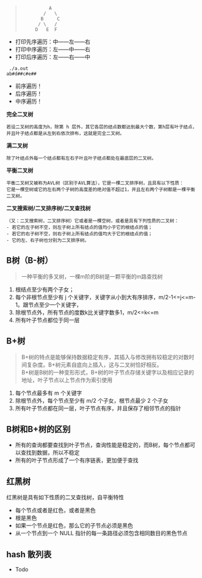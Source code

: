 >               A
>             /   \
>            B     C
>           / \   / 
>          D   E  F
>
* 打印先序遍历：中——左——右
* 打印中序遍历：左——中——右
* 打印后序遍历：左——右——中

```
 ./a.out
ab#d##c#e##
```

- 前序遍历！   
- 后序遍历！  
- 中序遍历！  

**完全二叉树**
```
若设二叉树的高度为h，除第 h 层外，其它各层的结点数都达到最大个数，第h层有叶子结点，并且叶子结点都是从左到右依次排布，这就是完全二叉树。
```
**满二叉树**
```
除了叶结点外每一个结点都有左右子叶且叶子结点都处在最底层的二叉树。
```
**平衡二叉树**
```
平衡二叉树又被称为AVL树（区别于AVL算法），它是一棵二叉排序树，且具有以下性质：
它是一棵空树或它的左右两个子树的高度差的绝对值不超过1，并且左右两个子树都是一棵平衡二叉树。
```
**二叉搜索树/二叉排序树/二叉查找树**
```
（又：二叉搜索树，二叉排序树）它或者是一棵空树，或者是具有下列性质的二叉树： 
- 若它的左子树不空，则左子树上所有结点的值均小于它的根结点的值； 
- 若它的右子树不空，则右子树上所有结点的值均大于它的根结点的值； 
- 它的左、右子树也分别为二叉排序树。
```

## B树（B-树）
> 一种平衡的多叉树，一棵m阶的B树是一颗平衡的m路查找树
1. 根结点至少有两个子女；
2. 每个非根节点至少有 j 个关键字，关键字从小到大有序排序，m/2-1<=j<=m-1。跟节点至少一个关键字，
3. 除根节点外，所有节点的度数k比关键字数多1，m/2<=k<=m
4. 所有叶子节点都位于同一层

## B+树
> B+树的特点是能够保持数据稳定有序，其插入与修改拥有较稳定的对数时间复杂度。B+树元素自底向上插入，这与二叉树恰好相反。<br>
> B+树是B树的一种变形形式，B+树的叶子节点存储关键字以及相应记录的地址，叶子节点以上节点作为索引使用
1. 每个节点最多有 m 个关键字
2. 除根节点外，每个节点至少有 m/2 个子女，根节点最少 2 个子女
3. 所有叶子节点都在同一层，叶子节点有序，并且保存了相邻节点的指针

## B树和B+树的区别
- 所有的查询都要查找到叶子节点，查询性能是稳定的，而B树，每个节点都可以查找到数据，所以不稳定
- 所有的叶子节点形成了一个有序链表，更加便于查找

## 红黑树
红黑树是具有如下性质的二叉查找树，自平衡特性
- 每个节点或者是红色，或者是黑色
- 根是黑色
- 如果一个节点是红色，那么它的子节点必须是黑色
- 从一个节点到一个 NULL 指针的每一条路径必须包含相同数目的黑色节点

## hash 散列表
- Todo
